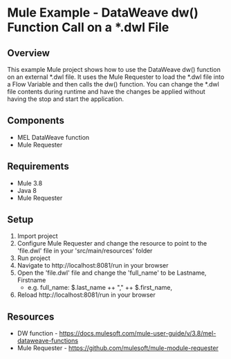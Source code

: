 # Mule Example - DataWeave dw() Function Call on a *.dwl File

## Overview
This example Mule project shows how to use the DataWeave dw() function on an external *.dwl file. It uses the Mule Requester to load the *.dwl file into a Flow Variable and then calls the dw() function. You can change the *.dwl file contents during runtime and have the changes be applied without having the stop and start the application.

## Components
* MEL DataWeave function
* Mule Requester

## Requirements
* Mule 3.8
* Java 8
* Mule Requester

## Setup
1. Import project
2. Configure Mule Requester and change the resource to point to the 'file.dwl' file in your 'src/main/resources' folder
3. Run project
4. Navigate to http://localhost:8081/run in your browser
5. Open the 'file.dwl' file and change the 'full_name' to be Lastname, Firstname 
    * e.g. full_name: $.last_name ++ "," ++ $.first_name,
5. Reload http://localhost:8081/run in your browser

## Resources
* DW function - https://docs.mulesoft.com/mule-user-guide/v/3.8/mel-dataweave-functions
* Mule Requester - https://github.com/mulesoft/mule-module-requester
